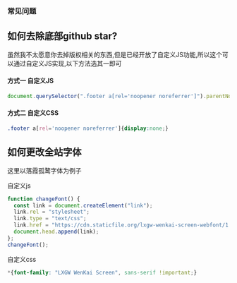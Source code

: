 ### 常见问题

## 如何去除底部github star?

虽然我不太愿意你去掉版权相关的东西,但是已经开放了自定义JS功能,所以这个可以通过自定义JS实现,以下方法选其一即可

#### 方式一 自定义JS

```js
document.querySelector(".footer a[rel='noopener noreferrer']").parentNode.remove()
```

#### 方式二 自定义CSS

```css
.footer a[rel='noopener noreferrer']{display:none;}
```



## 如何更改全站字体

这里以落霞孤鹜字体为例子

自定义js

```js
function changeFont() { 
  const link = document.createElement("link");
  link.rel = "stylesheet";
  link.type = "text/css";
  link.href = "https://cdn.staticfile.org/lxgw-wenkai-screen-webfont/1.6.0/lxgwwenkaiscreen.css";
  document.head.append(link);
};
changeFont();
```

自定义css

```css
*{font-family: "LXGW WenKai Screen", sans-serif !important;}
```